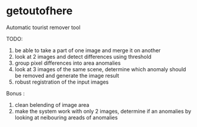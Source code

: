 getoutofhere
============

Automatic tourist remover tool

TODO: 
1. be able to take a part of one image and merge it on another
2. look at 2 images and detect differences using threshold
3. group pixel differences into area anomalies
4. look at 3 images of the same scene, determine which anomaly should be removed and generate the image result 
5. robust registration of the input images

Bonus : 
1. clean belending of image area
2. make the system work with only 2 images, determine if an anomalies by looking at neibouring areads of anomalies 